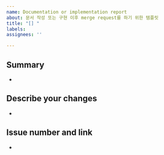 ```yaml
---
name: Documentation or implementation report
about: 문서 작성 또는 구현 이후 merge request를 하기 위한 템플릿
title: "[] "
labels: 
assignees: ''

---
```


<!-- (주석) 모두가 보는 게시물입니다. 다른 사람도 이해 할 수 있는 언어로 작성해주시길 바래요~ 바른 말 고운 말 쓰라 이 말이야! -->
<!-- 제목에 Feat 또는 Docs 를 넣어주세요! -->
<!-- labels 에 documentation, enhancement, front-end 또는 back-end 를 넣어주세요! -->
## Summary
- 
## Describe your changes
- 
## Issue number and link
- 
